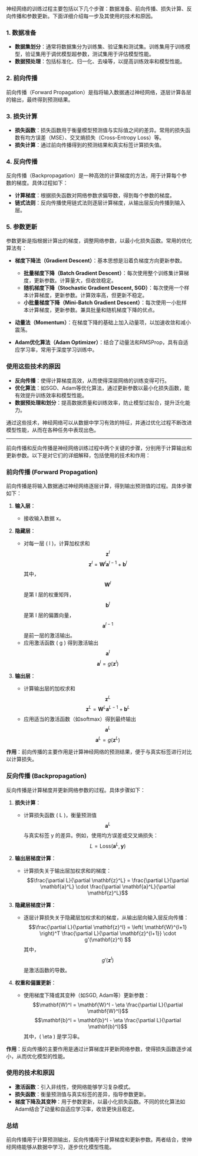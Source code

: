 
神经网络的训练过程主要包括以下几个步骤：数据准备、前向传播、损失计算、反向传播和参数更新。下面详细介绍每一步及其使用的技术和原因。

### 1. 数据准备
- **数据集划分**：通常将数据集分为训练集、验证集和测试集。训练集用于训练模型，验证集用于调优模型超参数，测试集用于评估模型性能。
- **数据预处理**：包括标准化、归一化、去噪等，以提高训练效率和模型性能。

### 2. 前向传播
前向传播（Forward Propagation）是指将输入数据通过神经网络，逐层计算各层的输出，最终得到预测结果。

### 3. 损失计算
- **损失函数**：损失函数用于衡量模型预测值与实际值之间的差异。常用的损失函数有均方误差（MSE）、交叉熵损失（Cross-Entropy Loss）等。
- **损失计算**：通过前向传播得到的预测结果和真实标签计算损失值。

### 4. 反向传播
反向传播（Backpropagation）是一种高效的计算梯度的方法，用于计算每个参数的梯度。具体过程如下：
- **计算梯度**：根据损失函数对网络参数求偏导数，得到每个参数的梯度。
- **链式法则**：反向传播使用链式法则逐层计算梯度，从输出层反向传播到输入层。

### 5. 参数更新
参数更新是指根据计算出的梯度，调整网络参数，以最小化损失函数。常用的优化算法有：

- **梯度下降法（Gradient Descent）**：基本思想是沿着负梯度方向更新参数。
  - **批量梯度下降（Batch Gradient Descent）**：每次使用整个训练集计算梯度，更新参数。计算量大，但收敛稳定。
  - **随机梯度下降（Stochastic Gradient Descent, SGD）**：每次使用一个样本计算梯度，更新参数。计算效率高，但更新不稳定。
  - **小批量梯度下降（Mini-Batch Gradient Descent）**：每次使用一小批样本计算梯度，更新参数。兼具批量和随机梯度下降的优点。

- **动量法（Momentum）**：在梯度下降的基础上加入动量项，以加速收敛和减小震荡。

- **Adam优化算法（Adam Optimizer）**：结合了动量法和RMSProp，具有自适应学习率，常用于深度学习训练中。

### 使用这些技术的原因

- **反向传播**：使得计算梯度高效，从而使得深层网络的训练变得可行。
- **优化算法**：如SGD、Adam等优化算法，通过更新参数以最小化损失函数，能有效提升训练效率和模型性能。
- **数据预处理和划分**：提高数据质量和训练效率，防止模型过拟合，提升泛化能力。

通过这些技术，神经网络可以从数据中学习有效的特征，并通过优化过程不断改进模型性能，从而在各种任务中表现出色。

---------------

前向传播和反向传播是神经网络训练过程中两个关键的步骤，分别用于计算输出和更新参数。以下是对它们的详细解释，包括使用的技术和作用：

### 前向传播 (Forward Propagation)
前向传播是将输入数据通过神经网络逐层计算，得到输出预测值的过程。具体步骤如下：

1. **输入层**：
   - 接收输入数据 x。

2. **隐藏层**：
   - 对每一层 \( l \)，计算加权求和 $$\mathbf{z}^l$$
     $$\mathbf{z}^l = \mathbf{W}^l \mathbf{a}^{l-1} + \mathbf{b}^l$$
     其中，$$ \mathbf{W}^l $$ 是第  l 层的权重矩阵，$$ \mathbf{b}^l $$ 是第 l 层的偏置向量，$$ \mathbf{a}^{l-1}$$ 是前一层的激活输出。
   - 应用激活函数 \( g \) 得到激活输出 $$ \mathbf{a}^l $$
     $$\mathbf{a}^l = g(\mathbf{z}^l)$$

3. **输出层**：
   - 计算输出层的加权求和 $$ \mathbf{z}^L $$
     $$\mathbf{z}^L = \mathbf{W}^L \mathbf{a}^{L-1} + \mathbf{b}^L$$
   - 应用适当的激活函数（如softmax）得到最终输出 $$ \mathbf{a}^L $$
     $$\mathbf{a}^L = g(\mathbf{z}^L) $$

**作用**：前向传播的主要作用是计算神经网络的预测结果，便于与真实标签进行对比以计算损失。

### 反向传播 (Backpropagation)
反向传播是计算梯度并更新网络参数的过程。具体步骤如下：

1. **损失计算**：
   - 计算损失函数 \( L \)，衡量预测值 $$ \mathbf{a}^L $$ 与真实标签 y 的差异。例如，使用均方误差或交叉熵损失：
     $$L = \text{Loss}(\mathbf{a}^L, \mathbf{y})$$

2. **输出层梯度计算**：
   - 计算损失关于输出层加权求和的梯度：
     $$\frac{\partial L}{\partial \mathbf{z}^L} = \frac{\partial L}{\partial \mathbf{a}^L} \cdot \frac{\partial \mathbf{a}^L}{\partial \mathbf{z}^L}$$

3. **隐藏层梯度计算**：
   - 逐层计算损失关于隐藏层加权求和的梯度，从输出层向输入层反向传播：
     $$\frac{\partial L}{\partial \mathbf{z}^l} = \left( \mathbf{W}^{l+1} \right)^T \frac{\partial L}{\partial \mathbf{z}^{l+1}} \cdot g'(\mathbf{z}^l) $$
     其中，$$ g'(\mathbf{z}^l) $$ 是激活函数的导数。

4. **权重和偏置更新**：
   - 使用梯度下降或其变种（如SGD, Adam等）更新参数：
     $$\mathbf{W}^l = \mathbf{W}^l - \eta \frac{\partial L}{\partial \mathbf{W}^l}$$
     $$\mathbf{b}^l = \mathbf{b}^l - \eta \frac{\partial L}{\partial \mathbf{b}^l}$$
     其中，\( \eta \) 是学习率。

**作用**：反向传播的主要作用是通过计算梯度并更新网络参数，使得损失函数逐步减小，从而优化模型的性能。

### 使用的技术和原因

- **激活函数**：引入非线性，使网络能够学习复杂模式。
- **损失函数**：衡量预测值与真实标签的差异，指导参数更新。
- **梯度下降及其变种**：用于参数更新，以最小化损失函数。不同的优化算法如Adam结合了动量和自适应学习率，收敛更快且稳定。

### 总结
前向传播用于计算预测输出，反向传播用于计算梯度和更新参数。两者结合，使神经网络能够从数据中学习，逐步优化模型性能。
